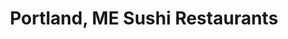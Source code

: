 ---
layout: city
title: Portland, ME Sushi Restaurants
permalink: /maine/portland/
stateAbbr: ME
stateName: Maine
cityName: Portland
---